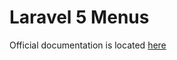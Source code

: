 Laravel 5 Menus
==============

Official documentation is located [here](http://sky.pingpong-labs.com/docs/2.0/menus)